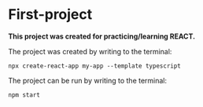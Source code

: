 # First-project

**This project was created for practicing/learning REACT.**

The project was created by writing to the terminal: 

`npx create-react-app my-app --template typescript`

The project can be run by writing to the terminal:

`npm start`
